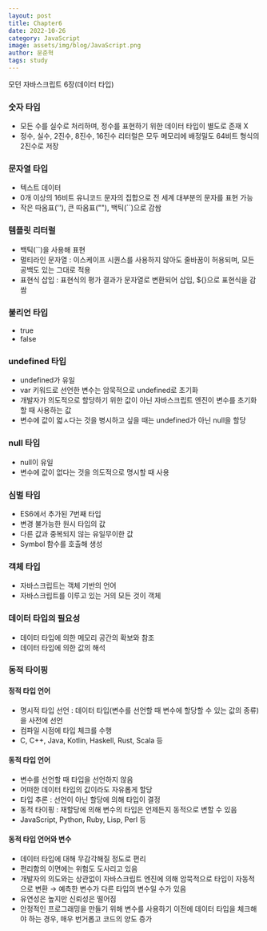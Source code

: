 ```yaml
---
layout: post
title: Chapter6
date: 2022-10-26
category: JavaScript
image: assets/img/blog/JavaScript.png
author: 문준혁
tags: study
---
```


모던 자바스크립트 6장(데이터 타입)

### 숫자 타입

* 모든 수를 실수로 처리하며, 정수를 표현하기 위한 데이터 타입이 별도로 존재 X
* 정수, 실수, 2진수, 8진수, 16진수 리터럴은 모두 메모리에 배정밀도 64비트 형식의 2진수로 저장

### 문자열 타입

* 텍스트 데이터
* 0개 이상의 16비트 유니코드 문자의 집합으로 전 세계 대부분의 문자를 표현 가능
* 작은 따옴표(''), 큰 따옴표(""), 백틱(``)으로 감쌈

### 템플릿 리터럴

* 백틱(``)을 사용해 표현
* 멀티라인 문자열 : 이스케이프 시퀀스를 사용하지 않아도 줄바꿈이 허용되며, 모든 공백도 있는 그대로 적용
* 표현식 삽입 : 표현식의 평가 결과가 문자열로 변환되어 삽입, ${}으로 표현식을 감쌈

### 불리언 타입

* true
* false

### undefined 타입

* undefined가 유일
* var 키워드로 선언한 변수는 암묵적으로 undefined로 초기화
* 개발자가 의도적으로 할당하기 위한 값이 아닌 자바스크립트 엔진이 변수를 초기화할 때 사용하는 값
* 변수에 값이 얿ㅅ다는 것을 병시하고 싶을 때는 undefined가 아닌 null을 할당

### null 타입

* null이 유일
* 변수에 값이 없다는 것을 의도적으로 명시할 때 사용

### 심벌 타입

* ES6에서 추가된 7번째 타입
* 변경 불가능한 원시 타입의 값
* 다른 값과 중복되지 않는 유일무이한 값
* Symbol 함수를 호출해 생성

### 객체 타입

* 자바스크립트는 객체 기반의 언어
* 자바스크립트를 이루고 있는 거의 모든 것이 객체

### 데이터 타입의 필요성

* 데이터 타입에 의한 메모리 공간의 확보와 참조
* 데이터 타입에 의한 값의 해석

### 동적 타이핑

#### 정적 타입 언어

* 명시적 타입 선언 : 데이터 타입(변수를 선언할 때 변수에 할당할 수 있는 값의 종류)을 사전에 선언
* 컴파일 시점에 타입 체크를 수행
* C, C++, Java, Kotlin, Haskell, Rust, Scala 등

#### 동적 타입 언어

* 변수를 선언할 때 타입을 선언하지 않음
* 어떠한 데이터 타입의 값이라도 자유롭게 할당
* 타입 추론 : 선언이 아닌 할당에 의해 타입이 결정
* 동적 타이핑 : 재할당에 의해 변수의 타입은 언제든지 동적으로 변할 수 있음
* JavaScript, Python, Ruby, Lisp, Perl 등

#### 동적 타입 언어와 변수

* 데이터 타입에 대해 무감각해질 정도로 편리
* 편리함의 이면에는 위험도 도사리고 있음
* 개발자의 의도와는 상관없이 자바스크립트 엔진에 의해 암묵적으로 타입이 자동적으로 변환 → 예측한 변수가 다른 타입의 변수일 수가 있음
* 유연성은 높지만 신뢰성은 떨어짐
* 안정적인 프로그래밍을 만들기 위해 변수를 사용하기 이전에 데이터 타입을 체크해야 하는 경우, 매우 번거롭고 코드의 양도 증가